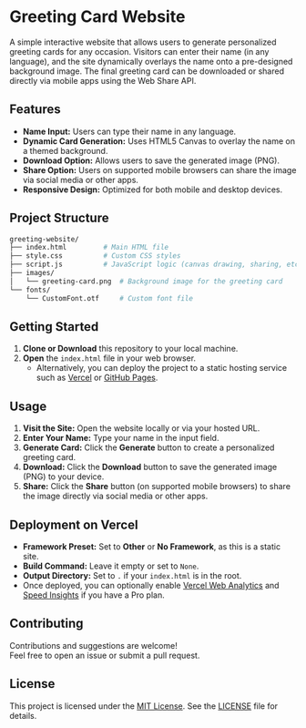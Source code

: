 # Greeting Card Website

A simple interactive website that allows users to generate personalized greeting cards for any occasion. Visitors can enter their name (in any language), and the site dynamically overlays the name onto a pre-designed background image. The final greeting card can be downloaded or shared directly via mobile apps using the Web Share API.

## Features

- **Name Input:** Users can type their name in any language.
- **Dynamic Card Generation:** Uses HTML5 Canvas to overlay the name on a themed background.
- **Download Option:** Allows users to save the generated image (PNG).
- **Share Option:** Users on supported mobile browsers can share the image via social media or other apps.
- **Responsive Design:** Optimized for both mobile and desktop devices.

## Project Structure

```bash
greeting-website/
├── index.html         # Main HTML file
├── style.css          # Custom CSS styles
├── script.js          # JavaScript logic (canvas drawing, sharing, etc.)
├── images/
│   └── greeting-card.png  # Background image for the greeting card
└── fonts/
    └── CustomFont.otf     # Custom font file
```

## Getting Started

1. **Clone or Download** this repository to your local machine.
2. **Open** the `index.html` file in your web browser.
   - Alternatively, you can deploy the project to a static hosting service such as [Vercel](https://vercel.com) or [GitHub Pages](https://pages.github.com).

## Usage

1. **Visit the Site:** Open the website locally or via your hosted URL.
2. **Enter Your Name:** Type your name in the input field.
3. **Generate Card:** Click the **Generate** button to create a personalized greeting card.
4. **Download:** Click the **Download** button to save the generated image (PNG) to your device.
5. **Share:** Click the **Share** button (on supported mobile browsers) to share the image directly via social media or other apps.

## Deployment on Vercel

- **Framework Preset:** Set to **Other** or **No Framework**, as this is a static site.
- **Build Command:** Leave it empty or set to `None`.
- **Output Directory:** Set to `.` if your `index.html` is in the root.
- Once deployed, you can optionally enable [Vercel Web Analytics](https://vercel.com/docs/concepts/analytics) and [Speed Insights](https://vercel.com/docs/concepts/speed-insights) if you have a Pro plan.

## Contributing

Contributions and suggestions are welcome!  
Feel free to open an issue or submit a pull request.

## License

This project is licensed under the [MIT License](LICENSE). See the [LICENSE](LICENSE) file for details.
